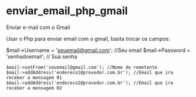 # enviar_email_php_gmail
Enviar e-mail com o Gmail

Usar o Php para enviar email com o gmail,
basta trocar os campos:

  $mail->Username = 'seuemail@gmail.com'; //Seu email
	$mail->Password = 'senhadoemail';  // Sua senha

	$mail->setFrom('seuemail@gmail.com'); //Nome do remetente 
	$mail->addAddress('endereco1@provedor.com.br'); //Email que ira receber a mensagem 01
	$mail->addAddress('endereco2@provedor.com.br'); //Email que ira receber a mensagem 02
